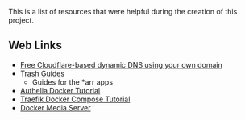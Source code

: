 This is a list of resources that were helpful during the creation of this project.

## Web Links
- [Free Cloudflare-based dynamic DNS using your own domain](https://blog.jswart.xyz/posts/cloudflare-dynamic-dns)
- [Trash Guides](https://trash-guides.info/)
    - Guides for the *arr apps
- [Authelia Docker Tutorial](https://www.smarthomebeginner.com/docker-authelia-tutorial/)
- [Traefik Docker Compose Tutorial](https://www.smarthomebeginner.com/traefik-docker-compose-guide-2022/)
- [Docker Media Server](https://www.smarthomebeginner.com/docker-media-server-2022/)

